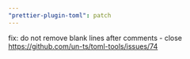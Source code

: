```yaml
---
"prettier-plugin-toml": patch
---
```


fix: do not remove blank lines after comments - close https://github.com/un-ts/toml-tools/issues/74
